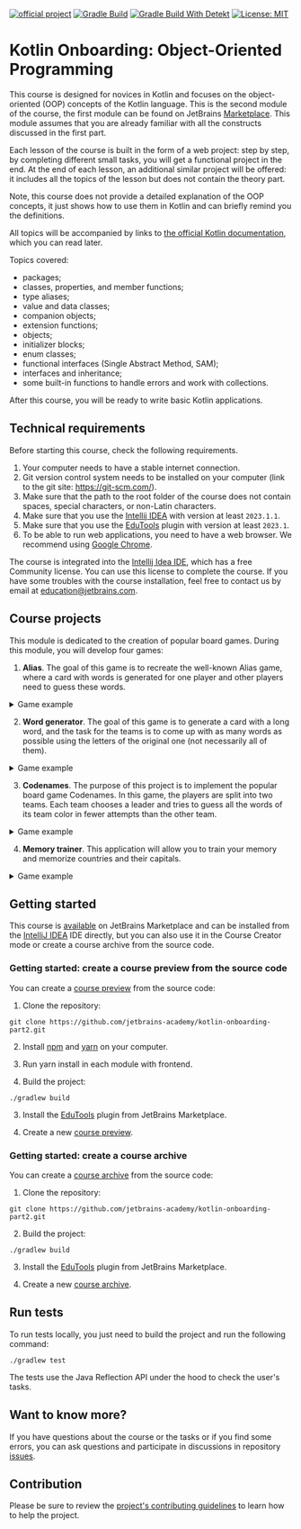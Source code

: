 [![official project](https://jb.gg/badges/official.svg)](https://confluence.jetbrains.com/display/ALL/JetBrains+on+GitHub)
[![Gradle Build](https://github.com/jetbrains-academy/kotlin-onboarding-part2/actions/workflows/gradle-build.yml/badge.svg)](https://github.com/jetbrains-academy/kotlin-onboarding-part2/actions/workflows/gradle-build.yml)
[![Gradle Build With Detekt](https://github.com/jetbrains-academy/kotlin-onboarding-part2/actions/workflows/gradle-build-with-detekt.yml/badge.svg)](https://github.com/jetbrains-academy/kotlin-onboarding-part2/actions/workflows/gradle-build-with-detekt.yml)
[![License: MIT](https://img.shields.io/badge/License-MIT-yellow.svg)](https://opensource.org/licenses/MIT)

# Kotlin Onboarding: Object-Oriented Programming

This course is designed for novices in Kotlin and focuses on the object-oriented (OOP) concepts of the Kotlin language. 
This is the second module of the course, the first module can be found on JetBrains [Marketplace](https://plugins.jetbrains.com/plugin/21067-kotlin-onboarding--introduction).
This module assumes that you are already familiar with all the constructs discussed in the first part.

Each lesson of the course is built in the form of a web project: step by step, by completing different small tasks, 
you will get a functional project in the end. At the end of each lesson, an additional similar project 
will be offered: it includes all the topics of the lesson but does not contain the theory part.

Note, this course does not provide a detailed explanation of the OOP concepts, 
it just shows how to use them in Kotlin and can briefly remind you the definitions.

All topics will be accompanied by links to [the official Kotlin documentation](https://kotlinlang.org/docs/home.html), which you can read later.

Topics covered:

- packages;
- classes, properties, and member functions;
- type aliases;
- value and data classes;
- companion objects;
- extension functions;
- objects;
- initializer blocks;
- enum classes;
- functional interfaces (Single Abstract Method, SAM);
- interfaces and inheritance;
- some built-in functions to handle errors and work with collections.

After this course, you will be ready to write basic Kotlin applications.

## Technical requirements

Before starting this course, check the following requirements.

1. Your computer needs to have a stable internet connection.
2. Git version control system needs to be installed on your computer (link to the git site: https://git-scm.com/).
3. Make sure that the path to the root folder of the course does not contain spaces, special characters, or non-Latin characters.
4. Make sure that you use the [Intellij IDEA](https://www.jetbrains.com/idea/download/?_ga=2.189310830.494255415.1682514714-1823138827.1669894241&_gac=1.83806948.1682684894.Cj0KCQjw3a2iBhCFARIsAD4jQB3QkDU43KtbIx2HzEz02KvcN7Ma3QGzkIbyX4KS3H4x8b2bl9p4EfYaAvWsEALw_wcB&_gl=1*1h13lr8*_ga*MTgyMzEzODgyNy4xNjY5ODk0MjQx*_ga_9J976DJZ68*MTY4MjY5NDIyMy4xMjUuMS4xNjgyNjk0MjM4LjQ1LjAuMA..#section=windows) with version at least `2023.1.1`.
5. Make sure that you use the [EduTools](https://plugins.jetbrains.com/plugin/10081-edutools) plugin with version at least `2023.1`.
6. To be able to run web applications, you need to have a web browser. We recommend using [Google Chrome](https://www.google.com/chrome/). 

The course is integrated into the [Intellij Idea IDE](https://www.jetbrains.com/idea/), which has a free Community license. 
You can use this license to complete the course. 
If you have some troubles with the course installation, feel free to contact us by email at education@jetbrains.com.

## Course projects

This module is dedicated to the creation of popular board games. During this module, you will develop four games:

1) **Alias**. The goal of this game is to recreate the well-known Alias game, where a card with words is generated for one player and other players need to guess these words.

<details>
<summary>Game example</summary>

![An example of the Alias application](./utils/src/main/resources/images/states/alias/state2.gif)
</details>

2) **Word generator**. The goal of this game is to generate a card with a long word, and 
the task for the teams is to come up with as many words as possible using the letters of the original one (not necessarily all of them).

<details>
<summary>Game example</summary>

![An example of the Words generator application](./utils/src/main/resources/images/states/wordGenerator/state2.gif)
</details>

3) **Codenames**. The purpose of this project is to implement the popular board game Codenames. 
In this game, the players are split into two teams. 
Each team chooses a leader and tries to guess all the words of its team color in fewer attempts than the other team.

<details>
<summary>Game example</summary>

![An example of the Codenames application](./utils/src/main/resources/images/states/codenames/state2.gif)
</details>

4) **Memory trainer**. This application will allow you to train your memory and memorize countries and their capitals.

<details>
<summary>Game example</summary>

![An example of the Memory trainer application](./utils/src/main/resources/images/states/memoryTrainer/state2.gif)
</details>

## Getting started

This course is [available](https://plugins.jetbrains.com/plugin/21913-kotlin-onboarding-object-oriented-programming) on JetBrains Marketplace and can be installed from the 
[IntelliJ IDEA](https://www.jetbrains.com/idea/) IDE directly, but you can also use it in 
the Course Creator mode or create a course archive from the source code.

### Getting started: create a course preview from the source code

You can create a [course preview](https://plugins.jetbrains.com/plugin/10081-edutools/docs/educator-start-guide.html#preview_course) from the source code:
1. Clone the repository: 
```text
git clone https://github.com/jetbrains-academy/kotlin-onboarding-part2.git
```

2. Install [npm](https://www.npmjs.com/) and [yarn](https://yarnpkg.com/) on your computer.

3. Run yarn install in each module with frontend.

4. Build the project:
```text
./gradlew build
```

3. Install the [EduTools](https://plugins.jetbrains.com/plugin/10081-edutools/docs/educational-products.html) plugin from JetBrains Marketplace.

4. Create a new [course preview](https://plugins.jetbrains.com/plugin/10081-edutools/docs/educator-start-guide.html#preview_course).

### Getting started: create a course archive

You can create a [course archive](https://plugins.jetbrains.com/plugin/10081-edutools/docs/educator-start-guide.html#fe7010f2) from the source code:
1. Clone the repository:
```text
git clone https://github.com/jetbrains-academy/kotlin-onboarding-part2.git
```

2. Build the project:
```text
./gradlew build
```

3. Install the [EduTools](https://plugins.jetbrains.com/plugin/10081-edutools/docs/educational-products.html) plugin from JetBrains Marketplace.

4. Create a new [course archive](https://plugins.jetbrains.com/plugin/10081-edutools/docs/educator-start-guide.html#fe7010f2).

## Run tests

To run tests locally, you just need to build the project and run the following command:

```text
./gradlew test
```

The tests use the Java Reflection API under the hood to check the user's tasks.

## Want to know more?

If you have questions about the course or the tasks or if you find some errors,
you can ask questions and participate in discussions in repository [issues](https://github.com/jetbrains-academy/kotlin-onboarding-part2/issues).

## Contribution

Please be sure to review the [project's contributing guidelines](./contributing.md) to learn how to help the project.
